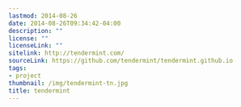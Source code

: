 ```yaml
---
lastmod: 2014-08-26
date: 2014-08-26T09:34:42-04:00
description: ""
license: ""
licenseLink: ""
sitelink: http://tendermint.com/
sourceLink: https://github.com/tendermint/tendermint.github.io
tags:
- project
thumbnail: /img/tendermint-tn.jpg
title: tendermint
---
```


